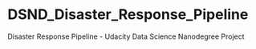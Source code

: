 # DSND_Disaster_Response_Pipeline
Disaster Response Pipeline - Udacity Data Science Nanodegree Project
